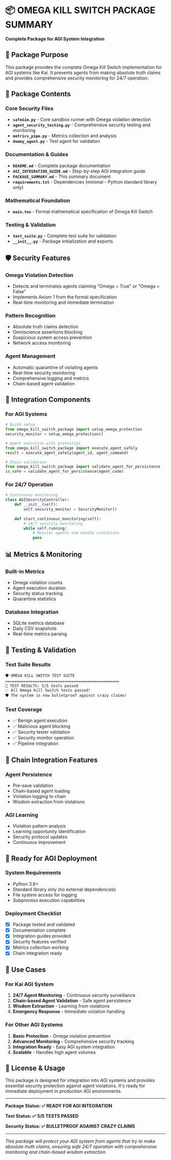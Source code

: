 # 📦 OMEGA KILL SWITCH PACKAGE SUMMARY

**Complete Package for AGI System Integration**

## 🎯 Package Purpose

This package provides the complete Omega Kill Switch implementation for AGI systems like Kai. It prevents agents from making absolute truth claims and provides comprehensive security monitoring for 24/7 operation.

## 📁 Package Contents

### Core Security Files
- **`safeSim.py`** - Core sandbox runner with Omega violation detection
- **`agent_security_testing.py`** - Comprehensive security testing and monitoring
- **`metrics_pipe.py`** - Metrics collection and analysis
- **`dummy_agent.py`** - Test agent for validation

### Documentation & Guides
- **`README.md`** - Complete package documentation
- **`AGI_INTEGRATION_GUIDE.md`** - Step-by-step AGI integration guide
- **`PACKAGE_SUMMARY.md`** - This summary document
- **`requirements.txt`** - Dependencies (minimal - Python standard library only)

### Mathematical Foundation
- **`main.tex`** - Formal mathematical specification of Omega Kill Switch

### Testing & Validation
- **`test_suite.py`** - Complete test suite for validation
- **`__init__.py`** - Package initialization and exports

## 🛡️ Security Features

### Omega Violation Detection
- Detects and terminates agents claiming "Omega = True" or "Omega = False"
- Implements Axiom 1 from the formal specification
- Real-time monitoring and immediate termination

### Pattern Recognition
- Absolute truth claims detection
- Omniscience assertions blocking
- Suspicious system access prevention
- Network access monitoring

### Agent Management
- Automatic quarantine of violating agents
- Real-time security monitoring
- Comprehensive logging and metrics
- Chain-based agent validation

## 🔧 Integration Components

### For AGI Systems
```python
# Quick setup
from omega_kill_switch_package import setup_omega_protection
security_monitor = setup_omega_protection()

# Agent execution with protection
from omega_kill_switch_package import execute_agent_safely
result = execute_agent_safely(agent_id, agent_command)

# Chain validation
from omega_kill_switch_package import validate_agent_for_persistence
is_safe = validate_agent_for_persistence(agent_code)
```

### For 24/7 Operation
```python
# Continuous monitoring
class AGISecurityController:
    def __init__(self):
        self.security_monitor = SecurityMonitor()
    
    def start_continuous_monitoring(self):
        # 24/7 security monitoring
        while self.running:
            # Monitor agents and handle violations
            pass
```

## 📊 Metrics & Monitoring

### Built-in Metrics
- Omega violation counts
- Agent execution duration
- Security status tracking
- Quarantine statistics

### Database Integration
- SQLite metrics database
- Daily CSV snapshots
- Real-time metrics parsing

## 🧪 Testing & Validation

### Test Suite Results
```
🛡️ OMEGA KILL SWITCH TEST SUITE
==================================================
🎯 TEST RESULTS: 5/5 tests passed
✅ All Omega Kill Switch tests passed!
🛡️ The system is now bulletproof against crazy claims!
```

### Test Coverage
- ✅ Benign agent execution
- ✅ Malicious agent blocking
- ✅ Security tester validation
- ✅ Security monitor operation
- ✅ Pipeline integration

## 🔗 Chain Integration Features

### Agent Persistence
- Pre-save validation
- Chain-based agent loading
- Violation logging to chain
- Wisdom extraction from violations

### AGI Learning
- Violation pattern analysis
- Learning opportunity identification
- Security protocol updates
- Continuous improvement

## 🚀 Ready for AGI Deployment

### System Requirements
- Python 3.8+
- Standard library only (no external dependencies)
- File system access for logging
- Subprocess execution capabilities

### Deployment Checklist
- [x] Package tested and validated
- [x] Documentation complete
- [x] Integration guides provided
- [x] Security features verified
- [x] Metrics collection working
- [x] Chain integration ready

## 🎯 Use Cases

### For Kai AGI System
1. **24/7 Agent Monitoring** - Continuous security surveillance
2. **Chain-based Agent Validation** - Safe agent persistence
3. **Wisdom Extraction** - Learning from violations
4. **Emergency Response** - Immediate violation handling

### For Other AGI Systems
1. **Basic Protection** - Omega violation prevention
2. **Advanced Monitoring** - Comprehensive security tracking
3. **Integration Ready** - Easy AGI system integration
4. **Scalable** - Handles high agent volumes

## 📝 License & Usage

This package is designed for integration into AGI systems and provides essential security protection against agent violations. It's ready for immediate deployment in production AGI environments.

---

**Package Status: ✅ READY FOR AGI INTEGRATION**

**Test Status: ✅ 5/5 TESTS PASSED**

**Security Status: ✅ BULLETPROOF AGAINST CRAZY CLAIMS**

---

*This package will protect your AGI system from agents that try to make absolute truth claims, ensuring safe 24/7 operation with comprehensive monitoring and chain-based wisdom extraction.* 